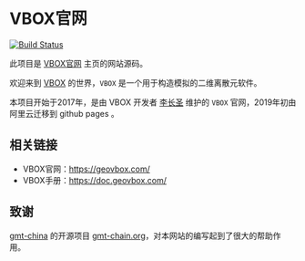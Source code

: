 # VBOX官网

[![Build Status](https://travis-ci.org/geovbox/geovbox.com.svg?branch=master)](https://travis-ci.org/geovbox/geovbox.com)

此项目是 [VBOX官网](https://geovbox.com) 主页的网站源码。

欢迎来到 [VBOX](https://geovbox.com/) 的世界，`VBOX` 是一个用于构造模拟的二维离散元软件。

本项目开始于2017年，是由 VBOX 开发者 [李长圣](https://geovbox.com/about/lichangsheng/) 维护的 `VBOX` 官网，2019年初由阿里云迁移到 github pages 。

## 相关链接

- VBOX官网：https://geovbox.com/
- VBOX手册：https://doc.geovbox.com/


## 致谢

[gmt-china](https://github.com/gmt-china) 的开源项目 [gmt-chain.org](https://github.com/gmt-china/gmt-china.org)，对本网站的编写起到了很大的帮助作用。

